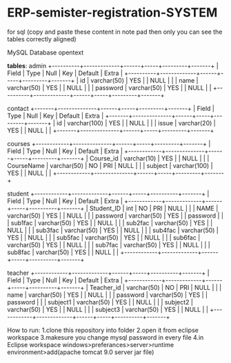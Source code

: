 # ERP-semister-registration-SYSTEM
for sql
(copy and paste these content in note pad then only you can see the tables correctly aligned)

MySQL
Database opentext

**tables**:
admin
+----------+-------------+------+-----+---------+-------+
| Field    | Type        | Null | Key | Default | Extra |
+----------+-------------+------+-----+---------+-------+
| id       | varchar(50) | YES  |     | NULL    |       |
| name     | varchar(50) | YES  |     | NULL    |       |
| password | varchar(50) | YES  |     | NULL    |       |
+----------+-------------+------+-----+---------+-------+

contact
+-------+--------------+------+-----+---------+-------+
| Field | Type         | Null | Key | Default | Extra |
+-------+--------------+------+-----+---------+-------+
| id    | varchar(100) | YES  |     | NULL    |       |
| issue | varchar(20)  | YES  |     | NULL    |       |
+-------+--------------+------+-----+---------+-------+

courses
+------------+--------------+------+-----+---------+-------+
| Field      | Type         | Null | Key | Default | Extra |
+------------+--------------+------+-----+---------+-------+
| Course_id  | varchar(10)  | YES  |     | NULL    |       |
| CourseName | varchar(50)  | NO   | PRI | NULL    |       |
| subject    | varchar(100) | YES  |     | NULL    |       |
+------------+--------------+------+-----+---------+-------+

student
+------------+-------------+------+-----+----------+-------+
| Field      | Type        | Null | Key | Default  | Extra |
+------------+-------------+------+-----+----------+-------+
| Student_ID | int         | NO   | PRI | NULL     |       |
| NAME       | varchar(50) | YES  |     | NULL     |       |
| password   | varchar(50) | YES  |     | password |       |
| sub1fac    | varchar(50) | YES  |     | NULL     |       |
| sub2fac    | varchar(50) | YES  |     | NULL     |       |
| sub3fac    | varchar(50) | YES  |     | NULL     |       |
| sub4fac    | varchar(50) | YES  |     | NULL     |       |
| sub5fac    | varchar(50) | YES  |     | NULL     |       |
| sub6fac    | varchar(50) | YES  |     | NULL     |       |
| sub7fac    | varchar(50) | YES  |     | NULL     |       |
| sub8fac    | varchar(50) | YES  |     | NULL     |       |
+------------+-------------+------+-----+----------+-------+

teacher
+------------+-------------+------+-----+----------+-------+
| Field      | Type        | Null | Key | Default  | Extra |
+------------+-------------+------+-----+----------+-------+
| Teacher_id | varchar(50) | NO   | PRI | NULL     |       |
| name       | varchar(50) | YES  |     | NULL     |       |
| password   | varchar(50) | YES  |     | password |       |
| subject1   | varchar(50) | YES  |     | NULL     |       |
| subject2   | varchar(50) | YES  |     | NULL     |       |
| subject3   | varchar(50) | YES  |     | NULL     |       |
+------------+-------------+------+-----+----------+-------+


How to run:
1.clone this repository into folder 
2.open it from eclipse workspace
3.makesure you change mysql password in every file
4.in Eclipse workspace windows>preferances>server>runtime environment>add(apache tomcat 9.0 server jar file)

